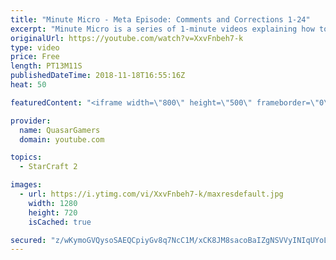 ```yaml
---
title: "Minute Micro - Meta Episode: Comments and Corrections 1-24"
excerpt: "Minute Micro is a series of 1-minute videos explaining how to perform common micro techniques. This episode is a review of the first 24 episodes  twitch.tv/Quasarprintf"
originalUrl: https://youtube.com/watch?v=XxvFnbeh7-k
type: video
price: Free
length: PT13M11S
publishedDateTime: 2018-11-18T16:55:16Z
heat: 50

featuredContent: "<iframe width=\"800\" height=\"500\" frameborder=\"0\" src=\"https://www.youtube.com/embed/XxvFnbeh7-k\" allow=\"accelerometer; autoplay; encrypted-media; gyroscope; picture-in-picture\" allowfullscreen></iframe>"

provider:
  name: QuasarGamers
  domain: youtube.com

topics:
  - StarCraft 2

images:
  - url: https://i.ytimg.com/vi/XxvFnbeh7-k/maxresdefault.jpg
    width: 1280
    height: 720
    isCached: true

secured: "z/wKymoGVQysoSAEQCpiyGv8q7NcC1M/xCK8JM8sacoBaIZgNSVVyINIqUYoLYXWZW1VfIizMOvlEyFtv+Sq+CPtdGhock+CloN0L3K6/YjYQSBL+Tl5VtsyyjrzntJUv95J1xMGgdEydqMrlqq9DJWeAckHJceeIqIhIYg1rTcGtbCFckRtBSbYomnQC0RFCC3LqNZkQ1MxvTe1TP7AFuJnRxDGLbwd828T/b7MsDYkrfel9t0rXiaGF7QalXIzmmX1wDBrcustL3wtDLdAxSPJkV836zeAd0Nmk5eCtJwADmWQTe6jqGHzISd61Go27MXP+ZGfR7HcPixCvAFXmsDSyjoaaFxXtu3AYa97BKqtxzBnp1c6iuAmIPMp/EU05shWbELpTMxxxP8MXC7c2/NSiOW9zma/S60EFmFnacg=;GBRGYyW9FuRWbX2XMckHDA=="
---
```


